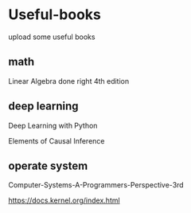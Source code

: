 # Useful-books
upload some useful books

## math
Linear Algebra done right 4th edition

## deep learning
Deep Learning with Python

Elements of Causal Inference

## operate system
Computer-Systems-A-Programmers-Perspective-3rd

https://docs.kernel.org/index.html
